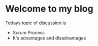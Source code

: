 # Welcome to my blog
Todays topic of discussion is
* Scrum Process
* It's advantages and disadvantages
